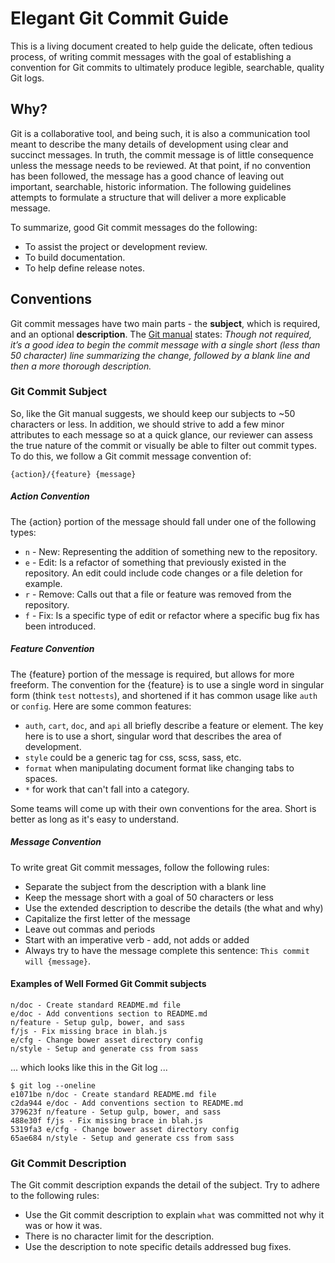 # Elegant Git Commit Guide

This is a living document created to help guide the delicate, often tedious process, of writing commit messages with the goal of establishing a convention for Git commits to ultimately produce legible, searchable, quality Git logs.

## Why?
Git is a collaborative tool, and being such, it is also a communication tool meant to describe the many details of development using clear and succinct messages.  In truth, the commit message is of little consequence unless the message needs to be reviewed.  At that point, if no convention has been followed, the message has a good chance of leaving out important, searchable, historic information.  The following guidelines attempts to formulate a structure that will deliver a more explicable message.

To summarize, good Git commit messages do the following:

  * To assist the project or development review.
  * To build documentation.
  * To help define release notes.

## Conventions
Git commit messages have two main parts - the **subject**, which is required, and an optional **description**.  The [Git manual](https://www.kernel.org/pub/software/scm/git/docs/git-commit.html#_discussion) states:  *Though not required, it’s a good idea to begin the commit message with a single short (less than 50 character) line summarizing the change, followed by a blank line and then a more thorough description.*

### Git Commit Subject
So, like the Git manual suggests, we should keep our subjects to ~50 characters or less.  In addition, we should strive to add a few minor attributes to each message so at a quick glance, our reviewer can assess the true nature of the commit or visually be able to filter out commit types.  To do this, we follow a Git commit message convention of:

    {action}/{feature} {message}

##### Action Convention
The {action} portion of the message should fall under one of the following types:

  * `n` - New: Representing the addition of something new to the repository.
  * `e` - Edit: Is a refactor of something that previously existed in the repository.  An edit could include code changes or a file deletion for example.
  * `r` - Remove: Calls out that a file or feature was removed from the repository.
  * `f` - Fix: Is a specific type of edit or refactor where a specific bug fix has been introduced.

##### Feature Convention
The {feature} portion of the message is required, but allows for more freeform.  The convention for the {feature} is to use a single word in singular form (think `test` not`tests`), and shortened if it has common usage like `auth` or `config`.  Here are some common features:

  * `auth`, `cart`, `doc`, and `api` all briefly describe a feature or element.  The key here is to use a short, singular word that describes the area of development.
  * `style` could be a generic tag for css, scss, sass, etc.
  * `format` when manipulating document format like changing tabs to spaces.
  * `*` for work that can't fall into a category.

Some teams will come up with their own conventions for the area.  Short is better as long as it's easy to understand.

##### Message Convention
To write great Git commit messages, follow the following rules:

  * Separate the subject from the description with a blank line
  * Keep the message short with a goal of 50 characters or less
  * Use the extended description to describe the details (the what and why)
  * Capitalize the first letter of the message
  * Leave out commas and periods
  * Start with an imperative verb - add, not adds or added
  * Always try to have the message complete this sentence: `This commit will {message}`.

#### Examples of Well Formed Git Commit subjects

    n/doc - Create standard README.md file
    e/doc - Add conventions section to README.md
    n/feature - Setup gulp, bower, and sass
    f/js - Fix missing brace in blah.js
    e/cfg - Change bower asset directory config
    n/style - Setup and generate css from sass

... which looks like this in the Git log ...

    $ git log --oneline
    e1071be n/doc - Create standard README.md file
    c2da944 e/doc - Add conventions section to README.md
    379623f n/feature - Setup gulp, bower, and sass
    488e30f f/js - Fix missing brace in blah.js
    5319fa3 e/cfg - Change bower asset directory config
    65ae684 n/style - Setup and generate css from sass

### Git Commit Description
The Git commit description expands the detail of the subject.  Try to adhere to the following rules:

  * Use the Git commit description to explain `what` was committed not why it was or how it was.
  * There is no character limit for the description.
  * Use the description to note specific details addressed bug fixes.
